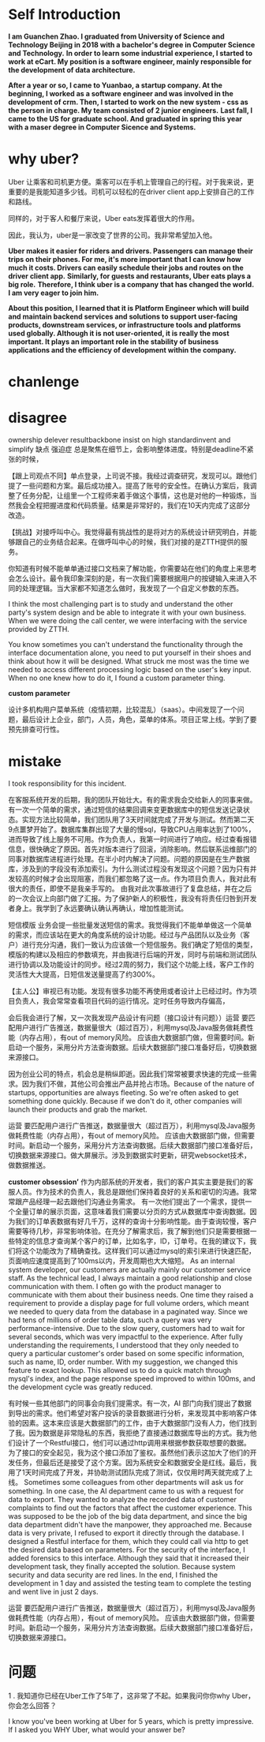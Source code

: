 # Self Introduction

 **I am Guanchen Zhao. I graduated from University of Science and Technology Beijing in 2018 with a bachelor's degree in Computer Science and Technology.**
**In order to learn some industrial experience, I started to work at eCart. My position is a software engineer, mainly responsible for the development of data architecture.** 

**After a year or so, I came to Yuanbao, a startup company. At the beginning, I worked as a software engineer and was involved in the development of crm. Then, I started to work on the new system - css as the person in charge. My team consisted of 2 junior engineers.**
**Last fall, I came to the US for graduate school. And graduated in spring this year with a maser degree  in Computer Sicence and Systems.**

# why uber?

Uber 让乘客和司机更方便。乘客可以在手机上管理自己的行程。对于我来说，更重要的是我能知道多少钱。司机可以轻松的在driver client app上安排自己的工作和路线。

同样的，对于客人和餐厅来说，Uber eats发挥着很大的作用。

因此，我认为，uber是一家改变了世界的公司。我非常希望加入他。

**Uber makes it easier for riders and drivers. Passengers can manage their trips on their phones. For me, it's more important that I can know how much it costs. Drivers can easily schedule their jobs and routes on the driver client app.** **Similarly, for guests and restaurants, Uber eats plays a big role.** **Therefore, I think uber is a company that has changed the world. I am very eager to join him.**



**About this position, I learned that it is Platform Engineer which will build and maintain backend services and solutions to support user-facing products, downstream services, or infrastructure tools and platforms used globally. Although it is not user-oriented, it is really the most important. It plays an important role in the stability of business applications and the efficiency of development within the company.**





# chanlenge



# disagree



ownership delever resultbackbone insist on high standardinvent and simplify
缺点  强迫症  总是聚焦在细节上，会影响整体进度。特别是deadline不紧张的时候，

【跟上司观点不同】单点登录，上司说不接。我经过调查研究，发现可以。跟他们提了一些问题和方案。最后成功接入。提高了账号的安全性。在确认方案后，我调整了任务分配，让组里一个工程师来着手做这个事情，这也是对他的一种锻炼，当然我会全程把握进度和代码质量。结果是非常好的，我们在10天内完成了这部分改造。

【挑战】对接呼叫中心。我觉得最有挑战性的是将对方的系统设计研究明白，并能够跟自己的业务结合起来。在做呼叫中心的时候，我们对接的是ZTTH提供的服务。

你知道有时候不能单单通过接口文档来了解功能，你需要站在他们的角度上来思考会怎么设计。最令我印象深刻的是，有一次我们需要根据用户的按键输入来进入不同的处理逻辑。当大家都不知道怎么做时，我发现了一个自定义参数的东西。

I think the most challenging part is to study and understand the other party's system design and be able to integrate it with your own business. When we were doing the call center, we were interfacing with the service provided by ZTTH.

You know sometimes you can't understand the functionality through the interface documentation alone, you need to put yourself in their shoes and think about how it will be designed. What struck me most was the time we needed to access different processing logic based on the user's key input. When no one knew how to do it, I found a custom parameter thing.

**custom parameter**



设计多机构用户菜单系统（疫情初期，比较混乱）（saas）。中间发现了一个问题，最后设计上企业，部门，人员，角色，菜单的体系。项目正常上线。学到了要预先排查可行性。





# mistake

I took responsibility for this incident.

在客服系统开发的后期，我的团队开始壮大。有的需求我会交给新人的同事来做。有一次一个简单的需求，通过短信的结果回调来变更数据库中的短信发送记录状态。实现方法比较简单，我们团队用了3天时间就完成了开发与测试。然而第二天9点噩梦开始了。数据库集群出现了大量的慢sql，导致CPU占用率达到了100%，进而导致了线上服务不可用。作为负责人，我第一时间进行了响应。经过查看报错信息，很快确定了原因。首先对版本进行了回滚，消除影响。然后联系运维部门的同事对数据库进程进行处理。在半小时内解决了问题。问题的原因是在生产数据库，涉及到的字段没有添加索引。为什么测试过程没有发现这个问题？因为只有并发较高的时候才会出现阻塞，而我们都忽略了这一点。作为项目负责人，我对此有很大的责任，即使不是我亲手写的。 由我对此次事故进行了复盘总结，并在之后的一次会议上向部门做了汇报。为了保护新人的积极性，我没有将责任归咎到开发者身上。我学到了永远要确认确认再确认，增加性能测试。





短信模版 业务会提一些批量发送短信的需求。我觉得我们不能单单做这一个简单的需求，而应该站在更大的角度系统的设计功能。经过与产品团队以及业务（客户）进行充分沟通，我们一致认为应该做一个短信服务。我们确定了短信的类型， 模版的构建以及相应的参数填充，并由我进行后端的开发，同时与前端和测试团队进行协调以及功能设计的同步。经过2周的努力，我们这个功能上线，客户工作的灵活性大大提高，日短信发送量提高了约300%。





【主人公】审视已有功能。发现有很多功能不再使用或者设计上已经过时。作为项目负责人，我会常常查看项目代码的运行情况。定时任务导致内存偏高，



会后我会进行了解，又一次我发现产品设计有问题（接口设计有问题））运营   要匹配用户进行广告推送，数据量很大（超过百万），利用mysql及Java服务做耗费性能（内存占用），有out of memory风险。  应该由大数据部门做，但需要时间。新启动一个服务，采用分片方法查询数据。后续大数据部门接口准备好后，切换数据来源接口。



 因为创业公司的特点，机会总是稍纵即逝。因此我们常常被要求快速的完成一些需求。因为我们不做，其他公司会推出产品并抢占市场。Because of the nature of startups, opportunities are always fleeting. So we're often asked to get something done quickly. Because if we don't do it, other companies will launch their products and grab the market.



运营   要匹配用户进行广告推送，数据量很大（超过百万），利用mysql及Java服务做耗费性能（内存占用），有out of memory风险。  应该由大数据部门做，但需要时间。新启动一个服务，采用分片方法查询数据。后续大数据部门接口准备好后，切换数据来源接口。做大屏展示。涉及到数据实时更新，研究websocket技术，做数据推送。



 **customer obsession’**
作为内部系统的开发者，我们的客户其实主要是我们的客服人员。作为技术的负责人，我总是跟他们保持着良好的关系和密切的沟通。我常常跟产品经理一起去跟他们沟通业务需求。
有一次他们提出了一个需求，提供一个全量订单的展示页面，这意味着我们需要以分页的方式从数据库中查询数据。因为我们的订单表数据有好几千万，这样的查询十分影响性能。由于查询较慢，客户需要等待几秒，非常影响体验。在充分了解需求后，我了解到他们只是需要根据一些特定的信息才查询某个客户的订单，比如名字，ID，订单号。在我的建议下，我们将这个功能改为了精确查找。这样我们可以通过mysql的索引来进行快速匹配，页面响应速度提高到了100ms以内，开发周期也大大缩短。
As an internal system developer, our customers are actually mainly our customer service staff. As the technical lead, I always maintain a good relationship and close communication with them. I often go with the product manager to communicate with them about their business needs. 
One time they raised a requirement to provide a display page for full volume orders, which meant we needed to query data from the database in a paginated way. Since we had tens of millions of order table data, such a query was very performance-intensive. Due to the slow query, customers had to wait for several seconds, which was very impactful to the experience. After fully understanding the requirements, I understood that they only needed to query a particular customer's order based on some specific information, such as name, ID, order number. With my suggestion, we changed this feature to exact lookup. This allowed us to do a quick match through mysql's index, and the page response speed improved to within 100ms, and the development cycle was greatly reduced.

有时候一些其他部门的同事会向我们提需求。有一次，AI 部门向我们提出了数据到导出的需求。他们希望对客户投诉的录音数据进行分析，来发现其中影响客户体验的因素。这本来应该是大数据部门的工作，由于大数据部门没有人力，他们找到了我。因为数据是非常隐私的东西，我拒绝了直接通过数据库导出的方式。我为他们设计了一个Restful接口，他们可以通过http调用来根据参数获取想要的数据。为了接口的安全起见，我为这个接口添加了鉴权。虽然他们表示这加大了他们的开发任务，但最后还是接受了这个方案。因为系统安全和数据安全是红线。最后，我用了1天时间完成了开发，并协助测试团队完成了测试，仅仅用时两天就完成了上线。
Sometimes some colleagues from other departments will ask us for something. In one case, the AI department came to us with a request for data to export. They wanted to analyze the recorded data of customer complaints to find out the factors that affect the customer experience. This was supposed to be the job of the big data department, and since the big data department didn't have the manpower, they approached me. Because data is very private, I refused to export it directly through the database. I designed a Restful interface for them, which they could call via http to get the desired data based on parameters. For the security of the interface, I added forensics to this interface. Although they said that it increased their development task, they finally accepted the solution. Because system security and data security are red lines. In the end, I finished the development in 1 day and assisted the testing team to complete the testing and went live in just 2 days.

运营   要匹配用户进行广告推送，数据量很大（超过百万），利用mysql及Java服务做耗费性能（内存占用），有out of memory风险。  应该由大数据部门做，但需要时间。新启动一个服务，采用分片方法查询数据。后续大数据部门接口准备好后，切换数据来源接口。



# 问题



1 . 我知道你已经在Uber工作了5年了，这非常了不起。如果我问你你why Uber， 你会怎么回答？

 I know you've been working at Uber for 5 years, which is pretty impressive. If I asked you WHY Uber, what would your answer be?